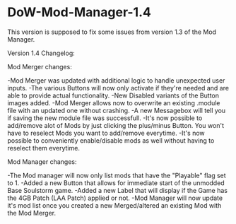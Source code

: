 # DoW-Mod-Manager-1.4

This version is supposed to fix some issues from version 1.3 of the Mod Manager.

Version 1.4 Changelog:

Mod Merger changes:

-Mod Merger was updated with additional logic to handle unexpected user inputs.
-The various Buttons will now only activate if they're needed and are able to provide actual functionality.
-New Disabled variants of the Button images added.
-Mod Merger allows now to overwrite an existing .module file with an updated one without crashing.
-A new Messagebox will tell you if saving the new module file was successfull.
-It's now possible to add/remove alot of Mods by just clicking the plus/minus Button. You won't have to reselect Mods you want to add/remove everytime.
-It's now possible to conveniently enable/disable mods as well without having to reselect them everytime.

Mod Manager changes:

-The Mod manager will now only list mods that have the "Playable" flag set to 1.
-Added a new Button that allows for immediate start of the unmodded Base Soulstorm game.
-Added a new Label that will display if the Game has the 4GB Patch (LAA Patch) applied or not.
-Mod Manager will now update it's mod list once you created a new Merged/altered an existing Mod with the Mod Merger.